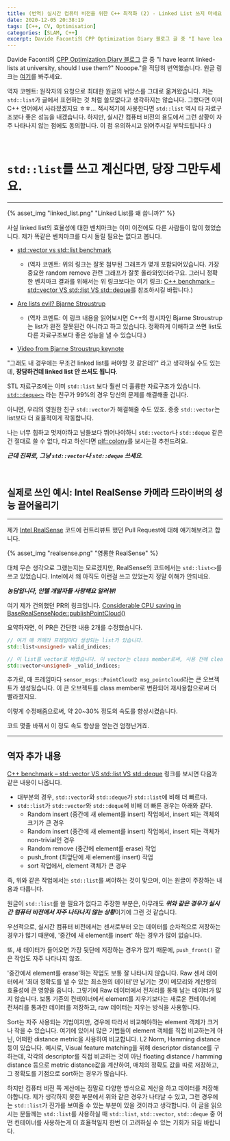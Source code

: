 ```yaml
---
title: (번역) 실시간 컴퓨터 비전을 위한 C++ 최적화 (2) - Linked List 쓰지 마세요!
date: 2020-12-05 20:38:19
tags: [C++, CV, Optimisation]
categories: [SLAM, C++]
excerpt: Davide Faconti의 CPP Optimization Diary 블로그 글 중 "I have learnt linked-lists at university, should I use them?" Nooope."을 적당히 번역했습니다.
---
```


Davide Faconti의 [CPP Optimization Diary 블로그](https://cpp-optimizations.netlify.app/) 글 중 "I have learnt linked-lists at university, should I use them?" Nooope."을 적당히 번역했습니다. 원글 링크는 [여기](https://cpp-optimizations.netlify.app/no_lists/)를 봐주세요.

역자 코멘트: 원작자의 요청으로 최대한 원글의 뉘앙스를 그대로 옮겨왔습니다. 저는 `std::list`가 글에서 표현하는 것 처럼 쓸모없다고 생각하지는 않습니다. 그랬다면 이미 C++ 언어에서 사라졌겠지요 ㅎㅎ... 적시적기에 사용한다면 `std::list` 역시 타 자료구조보다 좋은 성능을 내겠습니다. 하지만, 실시간 컴퓨터 비전의 용도에서 그런 상황이 자주 나타나지 않는 점에도 동의합니다. 이 점 유의하시고 읽어주시길 부탁드립니다 :)

<br>

# `std::list`를 쓰고 계신다면, 당장 그만두세요.
---


{% asset_img "linked_list.png" "Linked List를 왜 씁니까?" %}

사실 linked list의 효율성에 대한 벤치마크는 이미 이전에도 다른 사람들이 많이 했었습니다. 제가 똑같은 벤치마크를 다시 돌릴 필요는 없다고 봅니다.


- [std::vector vs std::list benchmark](https://baptiste-wicht.com/posts/2012/11/cpp-benchmark-vector-vs-list.html)
  - (역자 코멘트: 위의 링크는 잘못 첨부된 그래프가 몇개 포함되어있습니다. 가장 중요한 random remove 관련 그래프가 잘못 올라와있더라구요. 그러니 정확한 벤치마크 결과를 위해서는 위 링크보다는 여기 링크: [C++ benchmark – std::vector VS std::list VS std::deque](https://baptiste-wicht.com/posts/2012/12/cpp-benchmark-vector-list-deque.html)를 참조하시길 바랍니다.)

- [Are lists evil? Bjarne Stroustrup](https://isocpp.org/blog/2014/06/stroustrup-lists)
  - (역자 코멘트: 이 링크 내용을 읽어보시면 C++의 창시자인 Bjarne Stroustrup는 list가 완전 잘못된건 아니라고 하고 있습니다. 정확하게 이해하고 쓰면 list도 다른 자료구조보다 좋은 성능을 낼 수 있습니다.)

- [Video from Bjarne Stroustrup keynote](https://www.youtube.com/watch?v=YQs6IC-vgmo)

"그래도 내 경우에는 무조건 linked list를 써야할 것 같은데?" 라고 생각하실 수도 있는데, **장담하건데 linked list 안 쓰셔도 됩니다**.

STL 자료구조에는 이미 `std::list` 보다 훨씬 더 훌륭한 자료구조가 있습니다. [`std::deque<>`](https://es.cppreference.com/w/cpp/container/deque) 라는 친구가 99%의 경우 당신의 문제를 해결해줄 겁니다.

아니면, 우리의 영원한 친구 `std::vector`가 해결해줄 수도 있죠. 종종 `std::vector`는 list보다 더 효율적이게 작동합니다.

나는 너무 힙하고 멋져야하고 남들보다 뛰어나야하니 `std::vector`나 `std::deque` 같은건 절대로 쓸 수 없다, 라고 하신다면 [plf::colony](https://plflib.org/colony.htm)를 보시는걸 추천드려요.

***근데 진짜로, 그냥 `std::vector`나 `std::deque` 쓰세요.***
 
 <br>

## 실제로 쓰인 예시: Intel RealSense 카메라 드라이버의 성능 끌어올리기
---

제가 [Intel RealSense](https://github.com/IntelRealSense) 코드에 컨트리뷰트 했던 Pull Request에 대해 얘기해보려고 합니다.

{% asset_img "realsense.png" "영롱한 RealSense" %}

대체 무슨 생각으로 그랬는지는 모르겠지만, RealSense의 코드에서는 `std::list<>`를 쓰고 있었습니다. Intel에서 왜 아직도 이런걸 쓰고 있었는지 정말 이해가 안되네요.

***농담입니다, 인텔 개발자들 사랑해요 알러뷰!***

여기 제가 건의했던 PR의 링크입니다. [Considerable CPU saving in BaseRealSenseNode::publishPointCloud()](https://github.com/IntelRealSense/realsense-ros/pull/1097)

요약하자면, 이 PR은 간단한 내용 2개를 수정했습니다.

```C++
// 여기 매 카메라 프레임마다 생성되는 list가 있습니다.
std::list<unsigned> valid_indices;

// 이 list를 vector로 바꿨습니다. 이 vector는 class member로써, 사용 전에 clear됩니다.
std::vector<unsigned> _valid_indices;
```

추가로, 매 프레임마다 `sensor_msgs::PointCloud2 msg_pointcloud`라는 큰 오브젝트가 생성됬습니다. 이 큰 오브젝트를 class member로 변환되어 재사용함으로써 더 빨라졌지요.

이렇게 수정해줌으로써, 약 20~30% 정도의 속도를 향상시켰습니다.

코드 몇줄 바꿔서 이 정도 속도 향상을 얻는건 엄청난거죠.

---

## 역자 추가 내용

[C++ benchmark – std::vector VS std::list VS std::deque](https://baptiste-wicht.com/posts/2012/12/cpp-benchmark-vector-list-deque.html) 링크를 보시면 다음과 같은 내용이 나옵니다.

- 대부분의 경우, `std::vector`와 `std::deque`가 `std::list`에 비해 더 빠르다.
- `std::list`가 `std::vector`와 `std::deque`에 비해 더 빠른 경우는 아래와 같다.
  - Random insert (중간에 새 element를 insert) 작업에서, insert 되는 객체의 크기가 큰 경우
  - Random insert (중간에 새 element를 insert) 작업에서, insert 되는 객체가 non-trivial인 경우
  - Random remove (중간에 element를 erase) 작업
  - push_front (최앞단에 새 element를 insert) 작업 
  - sort 작업에서, element 객체가 큰 경우

즉, 위와 같은 작업에서는 `std::list`를 써야하는 것이 맞으며, 이는 원글이 주장하는 내용과 다릅니다.

원글이 `std::list`를 쓸 필요가 없다고 주장한 부분은, 아무래도 ***위와 같은 경우가 실시간 컴퓨터 비전에서 자주 나타나지 않는 상황***이기에 그런 것 같습니다.

우선적으로, 실시간 컴퓨터 비전에서는 센서로부터 오는 데이터를 순차적으로 저장하는 경우가 많기 때문에, '중간에 새 element를 insert' 하는 경우가 많이 없습니다. 

또, 새 데이터가 들어오면 가장 뒷단에 저장하는 경우가 많기 때문에, `push_front()` 같은 작업도 자주 나타나지 않죠.

'중간에서 element를 erase'하는 작업도 보통 잘 나타나지 않습니다. Raw 센서 데이터에서 '최대 정확도를 낼 수 있는 최소한의 데이터'만 남기는 것이 메모리와 계산량의 효율성에 큰 영향을 줍니다. 그렇기에 Raw 데이터에서 전처리를 통해 남는 데이터가 많지 않습니다. 보통 기존의 컨테이너에서 element를 지우기보다는 새로운 컨테이너에 전처리를 통과한 데이터를 저장하고, raw 데이터는 지우는 방식을 사용합니다.

Sort는 자주 사용되는 기법이지만, 경우에 따라서 비교해야하는 element 객체가 크거나 작을 수 있습니다. 여기에 있어서 많은 기법들이 element 객체를 직접 비교하는게 아닌, 어떠한 distance metric을 사용하여 비교합니다. L2 Norm, Hamming distance 등이 있습니다. 예시로, Visual feature matching을 위해 descriptor distance를 구하는데, 각각의 descriptor를 직접 비교하는 것이 아닌 floating distance / hamming distance 등으로 metric distance값을 계산하여, 매치의 정확도 값을 따로 저장하고, 그 정확도를 기점으로 sort하는 경우가 많습니다. 

하지만 컴퓨터 비전 쪽 계산에는 정말로 다양한 방식으로 계산을 하고 데이터를 저장해야합니다. 제가 생각하지 못한 부분에서 위와 같은 경우가 나타날 수 있고, 그런 경우에는 `std::list`가 진가를 보여줄 수 있는 부분이 있을 것이라고 생각합니다. 이 글을 읽으시는 분들께는 `std::list`를 사용하실 때 `std::list`, `std::vector`, `std::deque` 중 어떤 컨테이너를 사용하는게 더 효율적일지 한번 더 고려하실 수 있는 기회가 되길 바랍니다.